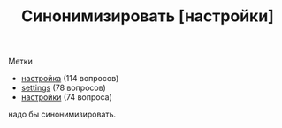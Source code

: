 ﻿---
title: "Синонимизировать [настройки]"
se.owner.user_id: 507426
se.owner.display_name: "wchistow"
se.owner.link: "https://ru.meta.stackoverflow.com/users/507426/wchistow"
se.link: "https://ru.meta.stackoverflow.com/questions/12886/%d0%a1%d0%b8%d0%bd%d0%be%d0%bd%d0%b8%d0%bc%d0%b8%d0%b7%d0%b8%d1%80%d0%be%d0%b2%d0%b0%d1%82%d1%8c-%d0%bd%d0%b0%d1%81%d1%82%d1%80%d0%be%d0%b9%d0%ba%d0%b8"
se.question_id: 12886
se.post_type: question
---
<p>Метки</p>
<ul>
<li><a href="https://ru.stackoverflow.com/questions/tagged/%d0%bd%d0%b0%d1%81%d1%82%d1%80%d0%be%d0%b9%d0%ba%d0%b0" class="post-tag" title="показать вопросы с меткой [настройка]" aria-label="показать вопросы с меткой [настройка]" rel="tag" aria-labelledby="tag-настройка-tooltip-container">настройка</a> (114 вопросов)</li>
<li><a href="https://ru.stackoverflow.com/questions/tagged/settings" class="post-tag" title="показать вопросы с меткой [settings]" aria-label="показать вопросы с меткой [settings]" rel="tag" aria-labelledby="tag-settings-tooltip-container">settings</a> (78 вопросов)</li>
<li><a href="https://ru.stackoverflow.com/questions/tagged/%d0%bd%d0%b0%d1%81%d1%82%d1%80%d0%be%d0%b9%d0%ba%d0%b8" class="post-tag" title="показать вопросы с меткой [настройки]" aria-label="показать вопросы с меткой [настройки]" rel="tag" aria-labelledby="tag-настройки-tooltip-container">настройки</a> (74 вопроса)</li>
</ul>
<p>надо бы синонимизировать.</p>
